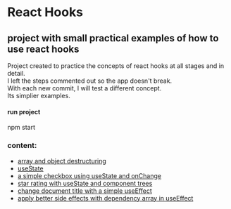 # React Hooks
## project with small practical examples of how to use react hooks

Project created to practice the concepts of react hooks at all stages and in detail.<br/>
I left the steps commented out so the app doesn't break.<br/>
With each new commit, I will test a different concept.<br/>
Its simplier examples.<br/>

#### run project
npm start

### content:

- [array and object destructuring](https://github.com/Jeefelix/ReactHooks/commit/94e5c1bdaa197fd2092499f882052ed430691226)
- [useState](https://github.com/Jeefelix/ReactHooks/commit/7e0a209625387a731d05a5f53b68abcb9cf24a73)
- [a simple checkbox using useState and onChange](https://github.com/Jeefelix/ReactHooks/commit/d39b1f42fede20f391639797877ff75774cdbea0)
- [star rating with useState and component trees](https://github.com/Jeefelix/ReactHooks/commit/8071bf5c139774df2b0655b0820bd85b59c5186e)
- [change document title with a simple useEffect](https://github.com/Jeefelix/ReactHooks/commit/a6a5bcdfcacef2b0c8cfcd556691e854ceba0ef2)
- [apply better side effects with dependency array in useEffect](https://github.com/Jeefelix/ReactHooks/commit/8a89b865a4a1803bf7cd031d550b7c7bfd8c0b9e)
